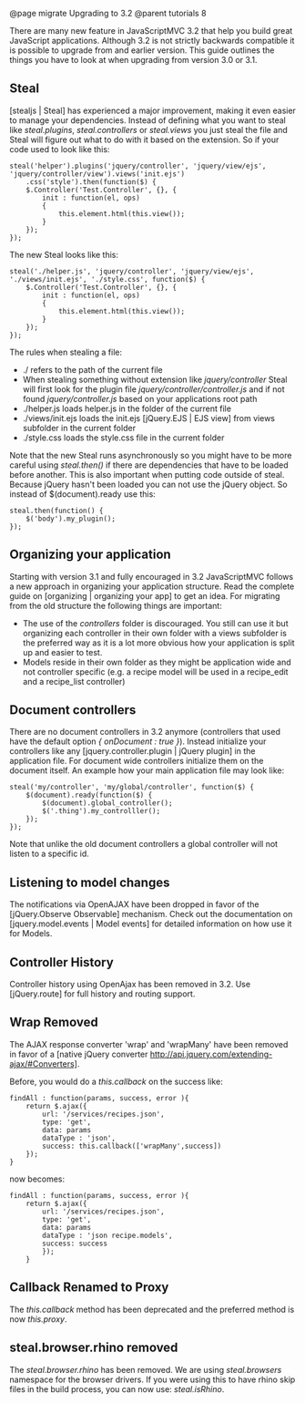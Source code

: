 @page migrate Upgrading to 3.2
@parent tutorials 8

There are many new feature in JavaScriptMVC 3.2 that help you build great JavaScript applications.
Although 3.2 is not strictly backwards compatible it is possible to upgrade from
and earlier version. This guide outlines the things you have to look at when upgrading from
version 3.0 or 3.1.

## Steal

[stealjs | Steal] has experienced a major improvement, making it even easier to manage your dependencies.
Instead of defining what you want to steal like _steal.plugins_, _steal.controllers_ or _steal.views_ you
just steal the file and Steal will figure out what to do with it based on the extension.
So if your code used to look like this:

	steal('helper').plugins('jquery/controller', 'jquery/view/ejs', 'jquery/controller/view').views('init.ejs')
		.css('style').then(function($) {
		$.Controller('Test.Controller', {}, {
			init : function(el, ops)
			{
				this.element.html(this.view());
			}
		});
	});

The new Steal looks like this:

	steal('./helper.js', 'jquery/controller', 'jquery/view/ejs', './views/init.ejs', './style.css', function($) {
		$.Controller('Test.Controller', {}, {
			init : function(el, ops)
			{
				this.element.html(this.view());
			}
		});
	});
	
The rules when stealing a file:

* ./ refers to the path of the current file
* When stealing something without extension like _jquery/controller_ Steal will first look for the plugin
file _jquery/controller/controller.js_ and if not found _jquery/controller.js_ based on your applications
root path
* ./helper.js loads helper.js in the folder of the current file
* ./views/init.ejs loads the init.ejs [jQuery.EJS | EJS view] from views subfolder in the current folder
* ./style.css loads the style.css file in the current folder

Note that the new Steal runs asynchronously so you might have to be more careful using _steal.then()_
if there are dependencies that have to be loaded before another. This is also important when putting code
outside of steal. Because jQuery hasn't been loaded you can not use the jQuery object. So instead of
$(document).ready use this:

    steal.then(function() {
		$('body').my_plugin();
    });


## Organizing your application

Starting with version 3.1 and fully encouraged in 3.2 JavaScriptMVC follows a new approach in organizing your application structure.
Read the complete guide on [organizing | organizing your app] to get an idea. For migrating from the old structure
the following things are important:

* The use of the _controllers_ folder is discouraged. You still can use it but organizing each controller in
their own folder with a views subfolder is the preferred way as it is a lot more obvious how your application
is split up and easier to test.
* Models reside in their own folder as they might be application wide and not controller specific
(e.g. a recipe model will be used in a recipe\_edit and a recipe\_list controller)

 
## Document controllers
 
There are no document controllers in 3.2 anymore (controllers that used have the default option _{ onDocument : true }_).
Instead initialize your controllers like any [jquery.controller.plugin | jQuery plugin] in the application file.
For document wide controllers initialize them on the document itself. 
An example how your main application file may look like:

	steal('my/controller', 'my/global/controller', function($) {
		$(document).ready(function($) {
			$(document).global_controller();
			$('.thing').my_controlller();
		});
	});

Note that unlike the old document controllers a global controller will not listen to a specific id.

## Listening to model changes
 
The notifications via OpenAJAX have been dropped in favor of the [jQuery.Observe Observable] mechanism.
Check out the documentation on [jquery.model.events | Model events] for detailed information on how use it for Models. 

## Controller History

Controller history using OpenAjax has been removed in 3.2. Use [jQuery.route] for full history and routing support.

## Wrap Removed

The AJAX response converter 'wrap' and 'wrapMany' have been removed in favor of a [native jQuery converter http://api.jquery.com/extending-ajax/#Converters].

Before, you would do a _this.callback_ on the success like:

	findAll : function(params, success, error ){
		return $.ajax({
			url: '/services/recipes.json',
			type: 'get',
			data: params
			dataType : 'json',
			success: this.callback(['wrapMany',success])
		});
	}

now becomes:

	findAll : function(params, success, error ){
		return $.ajax({
			url: '/services/recipes.json',
			type: 'get',
			data: params
			dataType : 'json recipe.models',
			success: success
			});
		}
		
## Callback Renamed to Proxy

The _this.callback_ method has been deprecated and the preferred method is now _this.proxy_.

## steal.browser.rhino removed

The _steal.browser.rhino_ has been removed. We are using _steal.browsers_ namespace for the browser drivers.  If you were using this to have rhino skip files in the build process, you can now use: _steal.isRhino_.

